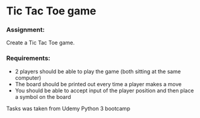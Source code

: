 # Tic Tac Toe game

### Assignment: 
Create a Tic Tac Toe game.

### Requirements:

- 2 players should be able to play the game (both sitting at the same computer)
- The board should be printed out every time a player makes a move
- You should be able to accept input of the player position and then place a symbol on the board

Tasks was taken from Udemy Python 3 bootcamp
